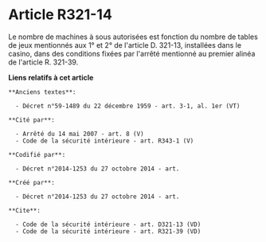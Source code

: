 # Article R321-14

Le nombre de machines à sous autorisées est fonction du nombre de tables de jeux mentionnés aux 1° et 2° de l'article D.
321-13, installées dans le casino, dans des conditions fixées par l'arrêté mentionné au premier alinéa de l'article R.
321-39.

**Liens relatifs à cet article**

	**Anciens textes**:

	  - Décret n°59-1489 du 22 décembre 1959 - art. 3-1, al. 1er (VT)

	**Cité par**:

	  - Arrêté du 14 mai 2007 - art. 8 (V)
	  - Code de la sécurité intérieure - art. R343-1 (V)

	**Codifié par**:

	  - Décret n°2014-1253 du 27 octobre 2014 - art.

	**Créé par**:

	  - Décret n°2014-1253 du 27 octobre 2014 - art.

	**Cite**:

	  - Code de la sécurité intérieure - art. D321-13 (VD)
	  - Code de la sécurité intérieure - art. R321-39 (VD)
